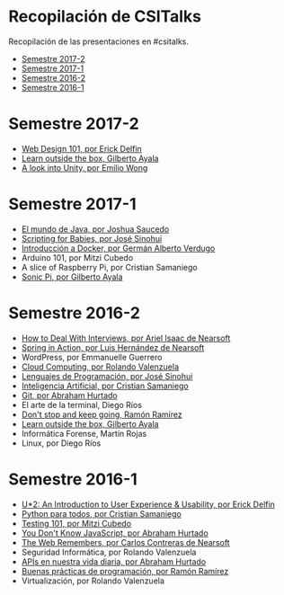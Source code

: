# Recopilación de CSITalks

Recopilación de las presentaciones en #csitalks.

- [Semestre 2017-2](#semestre-2017-2)
- [Semestre 2017-1](#semestre-2017-1)
- [Semestre 2016-2](#semestre-2016-2)
- [Semestre 2016-1](#semestre-2016-1)
# Semestre 2017-2
- [Web Design 101, por Erick Delfin](#)
- [Learn outside the box, Gilberto Ayala](https://docs.google.com/presentation/d/1vzsX4OJee3viAScLwSqCjXsI_annog8b5NuC35pmUKM/edit?usp=sharing)
- [A look into Unity, por Emilio Wong](#)

# Semestre 2017-1
- [El mundo de Java, por Joshua Saucedo](http://slides.com/joshuasaucedo/deck)
- [Scripting for Babies, por José Sinohui](http://slides.com/josejesussinohuifernandez/scripting#/)
- [Introducción a Docker, por Germán Alberto Verdugo](https://docs.google.com/presentation/d/1qhe9_VD-7AWWeOYxaWsYmTCAirjAv2lyqRr9AkBdn7w/edit?usp=sharing)
- Arduino 101, por Mitzi Cubedo
- A slice of Raspberry Pi, por Cristian Samaniego
- [Sonic Pi, por Gilberto Ayala](https://docs.google.com/presentation/d/1n7cQd-f248pBPwwoLhebLsAonE7Acur-S5tgUUaNtCA/edit?usp=sharing)

# Semestre 2016-2
- [How to Deal With Interviews, por Ariel Isaac de Nearsoft](http://slides.com/arielisaac/deck-4/fullscreen#/)
- [Spring in Action, por Luis Hernández de Nearsoft](http://slides.com/luishernandez-7/deck/fullscreen#/)
- WordPress, por Emmanuelle Guerrero
- [Cloud Computing, por Rolando Valenzuela](https://drive.google.com/file/d/0Bw80-jlEhlkiZURhZWlOYTZETUU/view?usp=sharing)
- [Lenguajes de Programación, por José Sinohui](http://slides.com/josejesussinohuifernandez/programming-languages#/)
- [Inteligencia Artificial, por Cristian Samaniego](https://docs.google.com/presentation/d/1ieoW_pOVucSWowIGTTn-zoFlEPaC4i58ummkJy8KZCI/edit#slide=id.g35f391192_00)
- [Git, por Abraham Hurtado](https://docs.google.com/presentation/d/1dOXuG_JVLF_of1fW0C3E8cJlOjCssjaVK1EbvWdhQOc/edit?usp=sharing)
- El arte de la terminal, Diego Ríos
- [Don't stop and keep going, Ramón Ramírez](https://docs.google.com/presentation/d/1HDqWKggs9nqR-Z5K5RCp2hemdKmt5pwFei8VjjDrKms/edit#slide=id.g16c8509838_0_0)
- [Learn outside the box, Gilberto Ayala](https://docs.google.com/presentation/d/1vzsX4OJee3viAScLwSqCjXsI_annog8b5NuC35pmUKM/edit)
- Informática Forense, Martín Rojas
- Linux, por Diego Ríos

# Semestre 2016-1

- [U*2: An Introduction to User Experience & Usability, por Erick Delfin](https://docs.google.com/presentation/d/1q9k2X2NhmByM_d9jaw1v60-rTP8dxnwhh7oueZnkuZQ/edit?usp=sharing)
- [Python para todos, por Cristian Samaniego](https://prezi.com/pzwicemzrfmo/python/)
- [Testing 101, por Mitzi Cubedo](https://drive.google.com/file/d/0BxdZ1aXtKUi5djhXTjZCMW12S0E/edit)
- [You Don't Know JavaScript, por Abraham Hurtado](https://docs.google.com/presentation/d/1f43vkXpfDNYTnYror8wYXIjmQlEYLmLQcj1NKZL3Lq4/edit?usp=sharing)
- [The Web Remembers, por Carlos Contreras de Nearsoft](http://slides.com/carloscontreiras/the-web-remembers/)
- Seguridad Informática, por Rolando Valenzuela
- [APIs en nuestra vida diaria, por Abraham Hurtado](https://docs.google.com/presentation/d/1bZ89DGpU0RvhhyrwvYa6CQLMiVW_9uLgRRqIVB0F8fw/edit?usp=sharing)
- [Buenas prácticas de programación, por Ramón Ramírez](https://docs.google.com/presentation/d/1HvGY96MHkmm42PWAFYI_B_uTlHpUBZM-7jE6h2upBZ4/edit#slide=id.p)
- Virtualización, por Rolando Valenzuela
